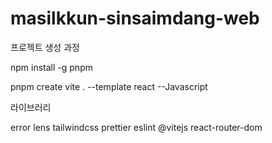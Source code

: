 # masilkkun-sinsaimdang-web

프로젝트 생성 과정

npm install -g pnpm

pnpm create vite .
--template react
--Javascript

라이브러리

error lens
tailwindcss
prettier
eslint
@vitejs
react-router-dom
